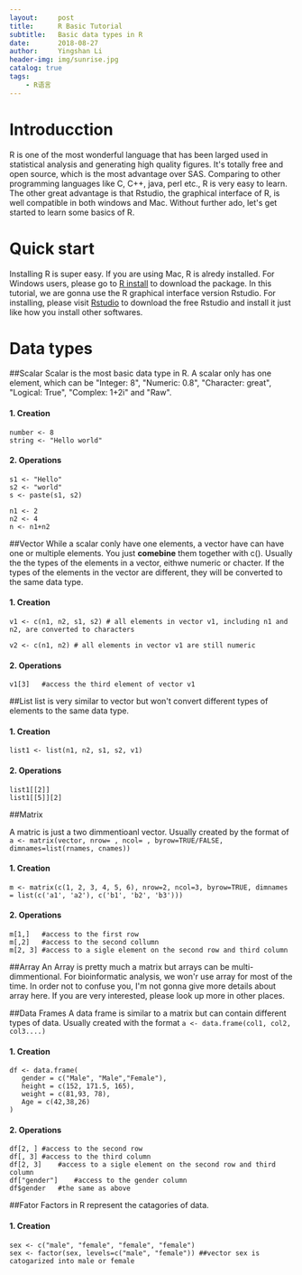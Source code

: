 ```yaml
---
layout:     post
title:      R Basic Tutorial
subtitle:   Basic data types in R
date:       2018-08-27
author:     Yingshan Li
header-img: img/sunrise.jpg
catalog: true
tags:
    - R语言
---
```

# Introducction

R is one of the most wonderful language that has been larged used in statistical analysis and generating high quality figures. It's totally free and open source, which is the most advantage over SAS. Comparing to other programming languages like C, C++, java, perl etc., R is very easy to learn. The other great advantage is that Rstudio, the graphical interface of R, is well compatible in both windows and Mac. Without further ado, let's get started to learn some basics of R.

# Quick start

Installing R is super easy. If you are using Mac, R is alredy installed. For Windows users, please go to [R install](https://cran.r-project.org) to download the package. In this tutorial, we are gonna use the R graphical interface version Rstudio. For installing, please visit [Rstudio](https://www.rstudio.com/products/rstudio/download/#download) to download the free Rstudio and install it just like how you install other softwares. 

# Data types

##Scalar
Scalar is the most basic data type in R. A scalar only has one element, which can be "Integer: 8", "Numeric: 0.8", "Character: great", "Logical: True", "Complex: 1+2i" and "Raw".

#### 1. Creation
```
number <- 8
string <- "Hello world"
```

#### 2. Operations
```
s1 <- "Hello"
s2 <- "world"
s <- paste(s1, s2)

n1 <- 2
n2 <- 4
n <- n1+n2
```

##Vector
While a scalar conly have one elements, a vector have can have one or multiple elements. You just **comebine** them together with c(). Usually the the types of the elements in a vector, eithwe numeric or chacter. If the types of the elements in the vector are different, they will be converted to the same data type.

#### 1. Creation
```
v1 <- c(n1, n2, s1, s2)	# all elements in vector v1, including n1 and n2, are converted to characters

v2 <- c(n1, n2)	# all elements in vector v1 are still numeric
```
#### 2. Operations

```
v1[3]	#access the third element of vector v1
```

##List
list is very similar to vector but won't convert different types of elements to the same data type.


#### 1. Creation
```
list1 <- list(n1, n2, s1, s2, v1)
```

#### 2. Operations

```
list1[[2]]
list1[[5]][2]
```

##Matrix

A matric is just a two dimmentioanl vector. Usually created by the format of `a <- matrix(vector, nrow= , ncol= , byrow=TRUE/FALSE, dimnames=list(rnames, cnames))`

#### 1. Creation
```
m <- matrix(c(1, 2, 3, 4, 5, 6), nrow=2, ncol=3, byrow=TRUE, dimnames = list(c('a1', 'a2'), c('b1', 'b2', 'b3')))
```

#### 2. Operations
```
m[1,]	#access to the first row 
m[,2]	#access to the second collumn
m[2, 3] #access to a sigle element on the second row and third column
```

##Array
An Array is pretty much a matrix but arrays can be multi-dimmentional. For bioinformatic analysis, we won'r use array for most of the time. In order not to confuse you, I'm not gonna give more details about array here. If you are very interested, please look up more in other places. 


##Data Frames
A data frame is similar to a matrix but can contain different types of data. Usually created with the format `a <- data.frame(col1, col2, col3....)`

#### 1. Creation

```
df <- data.frame(
   gender = c("Male", "Male","Female"), 
   height = c(152, 171.5, 165), 
   weight = c(81,93, 78),
   Age = c(42,38,26)
)
```
#### 2. Operations

```
df[2, ]	#access to the second row
df[, 3]	#access to the third column
df[2, 3]	#access to a sigle element on the second row and third column
df["gender"]	#access to the gender column
df$gender	#the same as above

```

##Fator
Factors in R represent the catagories of data. 

#### 1. Creation
```
sex <- c("male", "female", "female", "female")
sex <- factor(sex, levels=c("male", "female")) ##vector sex is catogarized into male or female
```